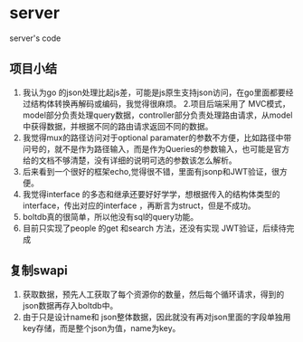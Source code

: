 # server
server's code 

## 项目小结
1. 我认为go 的json处理比起js差，可能是js原生支持json访问，在go里面都要经过结构体转换再解码或编码，我觉得很麻烦。
2.项目后端采用了 MVC模式，model部分负责处理query数据，controller部分负责处理路由请求，从model中获得数据，并根据不同的路由请求返回不同的数据。
3. 我觉得mux的路径访问对于optional paramater的参数不方便，比如路径中带问号的，就不是作为路径输入，而是作为Queries的参数输入，也可能是官方给的文档不够清楚，没有详细的说明可选的参数该怎么解析。
4. 后来看到一个很好的框架echo,觉得很不错，里面有jsonp和JWT验证，很方便。
5. 我觉得interface 的多态和继承还要好好学学，想根据传入的结构体类型的interface，传出对应的interface ，再断言为struct，但是不成功。
6. boltdb真的很简单，所以他没有sql的query功能。
7. 目前只实现了people 的get 和search 方法，还没有实现 JWT验证，后续待完成

## 复制swapi
1. 获取数据，预先人工获取了每个资源你的数量，然后每个循环请求，得到的json数据再存入boltdb中。
2. 由于只是设计name和 json整体数据，因此就没有再对json里面的字段单独用key存储，而是整个json为值，name为key。

